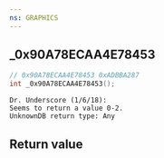 ```yaml
---
ns: GRAPHICS
---
```

## _0x90A78ECAA4E78453

```c
// 0x90A78ECAA4E78453 0xADBBA287
int _0x90A78ECAA4E78453();
```

```
Dr. Underscore (1/6/18):  
Seems to return a value 0-2.  
UnknownDB return type: Any
```

## Return value
